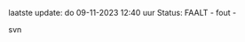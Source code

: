 laatste update: 
do 09-11-2023 12:40   uur 
Status: FAALT - fout - 
<div class="service R">svn</div>